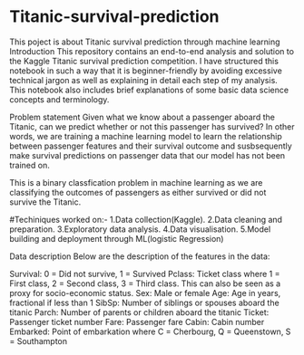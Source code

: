 # Titanic-survival-prediction
This poject is about Titanic survival prediction through machine learning
Introduction
This repository contains an end-to-end analysis and solution to the Kaggle Titanic survival prediction competition. I have structured this notebook in such a way that it is beginner-friendly by avoiding excessive technical jargon as well as explaining in detail each step of my analysis. This notebook also includes brief explanations of some basic data science concepts and terminology.

Problem statement
Given what we know about a passenger aboard the Titanic, can we predict whether or not this passenger has survived? In other words, we are training a machine learning model to learn the relationship between passenger features and their survival outcome and susbsequently make survival predictions on passenger data that our model has not been trained on.

This is a binary classfication problem in machine learning as we are classifying the outcomes of passengers as either survived or did not survive the Titanic.

#Techiniques worked on:-
1.Data collection(Kaggle).
2.Data cleaning and preparation. 
3.Exploratory data analysis.
4.Data visualisation.
5.Model building and deployment through ML(logistic Regression) 

Data description
Below are the description of the features in the data:

Survival: 0 = Did not survive, 1 = Survived
Pclass: Ticket class where 1 = First class, 2 = Second class, 3 = Third class. This can also be seen as a proxy for socio-economic status.
Sex: Male or female
Age: Age in years, fractional if less than 1
SibSp: Number of siblings or spouses aboard the titanic
Parch: Number of parents or children aboard the titanic
Ticket: Passenger ticket number
Fare: Passenger fare
Cabin: Cabin number
Embarked: Point of embarkation where C = Cherbourg, Q = Queenstown, S = Southampton 
